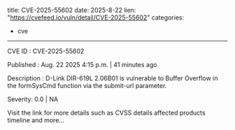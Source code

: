  
title: CVE-2025-55602
date: 2025-8-22
lien: "https://cvefeed.io/vuln/detail/CVE-2025-55602"
categories:
  - cve
---

CVE ID : CVE-2025-55602

Published :  Aug. 22
2025
4:15 p.m. | 41 minutes ago

Description : D-Link DIR-619L 2.06B01 is vulnerable to Buffer Overflow in the formSysCmd function via the submit-url parameter.

Severity: 0.0 | NA

Visit the link for more details
such as CVSS details
affected products
timeline
and more...
